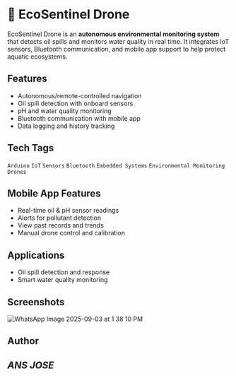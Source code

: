 # 🌊 EcoSentinel Drone  

EcoSentinel Drone is an **autonomous environmental monitoring system** that detects oil spills and monitors water quality in real time. It integrates IoT sensors, Bluetooth communication, and mobile app support to help protect aquatic ecosystems.  

## Features  
-  Autonomous/remote-controlled navigation  
-  Oil spill detection with onboard sensors  
-  pH and water quality monitoring  
-  Bluetooth communication with mobile app  
-  Data logging and history tracking  

## Tech Tags  
`Arduino` `IoT` `Sensors` `Bluetooth` `Embedded Systems` `Environmental Monitoring` `Drones`  

## Mobile App Features  
- Real-time oil & pH sensor readings  
- Alerts for pollutant detection  
- View past records and trends  
- Manual drone control and calibration  

## Applications  
- Oil spill detection and response   
- Smart water quality monitoring  

## Screenshots  
![WhatsApp Image 2025-09-03 at 1 38 10 PM](https://github.com/user-attachments/assets/c518dc11-cc24-4774-afed-4d6bd0c451ef)

## Author
## *ANS JOSE*
